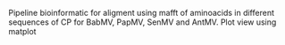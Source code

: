 Pipeline bioinformatic for aligment using mafft of aminoacids in different sequences of CP for BabMV, PapMV, SenMV and AntMV. Plot view using matplot
